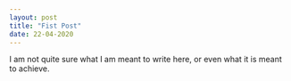 ```yaml
---
layout: post
title: "Fist Post"
date: 22-04-2020
---
```

I am not quite sure what I am meant to write here, or even what it is meant to achieve.
